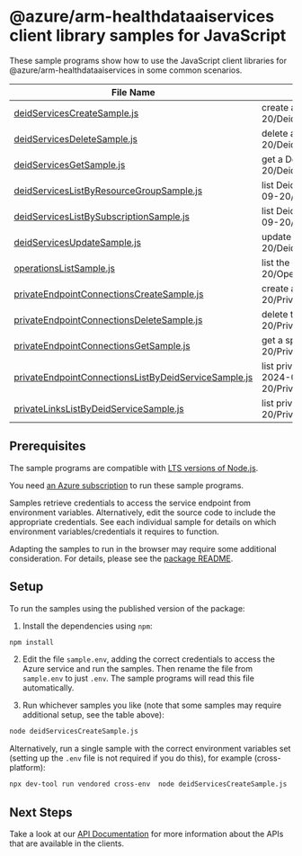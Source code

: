 # @azure/arm-healthdataaiservices client library samples for JavaScript

These sample programs show how to use the JavaScript client libraries for @azure/arm-healthdataaiservices in some common scenarios.

| **File Name**                                                                                             | **Description**                                                                                                                                         |
| --------------------------------------------------------------------------------------------------------- | ------------------------------------------------------------------------------------------------------------------------------------------------------- |
| [deidServicesCreateSample.js][deidservicescreatesample]                                                   | create a DeidService x-ms-original-file: 2024-09-20/DeidServices_Create_MaximumSet_Gen.json                                                             |
| [deidServicesDeleteSample.js][deidservicesdeletesample]                                                   | delete a DeidService x-ms-original-file: 2024-09-20/DeidServices_Delete_MaximumSet_Gen.json                                                             |
| [deidServicesGetSample.js][deidservicesgetsample]                                                         | get a DeidService x-ms-original-file: 2024-09-20/DeidServices_Get_MaximumSet_Gen.json                                                                   |
| [deidServicesListByResourceGroupSample.js][deidserviceslistbyresourcegroupsample]                         | list DeidService resources by resource group x-ms-original-file: 2024-09-20/DeidServices_ListByResourceGroup_MaximumSet_Gen.json                        |
| [deidServicesListBySubscriptionSample.js][deidserviceslistbysubscriptionsample]                           | list DeidService resources by subscription ID x-ms-original-file: 2024-09-20/DeidServices_ListBySubscription_MaximumSet_Gen.json                        |
| [deidServicesUpdateSample.js][deidservicesupdatesample]                                                   | update a DeidService x-ms-original-file: 2024-09-20/DeidServices_Update_MaximumSet_Gen.json                                                             |
| [operationsListSample.js][operationslistsample]                                                           | list the operations for the provider x-ms-original-file: 2024-09-20/Operations_List_MaximumSet_Gen.json                                                 |
| [privateEndpointConnectionsCreateSample.js][privateendpointconnectionscreatesample]                       | create a Private endpoint connection x-ms-original-file: 2024-09-20/PrivateEndpointConnections_Create_MaximumSet_Gen.json                               |
| [privateEndpointConnectionsDeleteSample.js][privateendpointconnectionsdeletesample]                       | delete the private endpoint connection x-ms-original-file: 2024-09-20/PrivateEndpointConnections_Delete_MaximumSet_Gen.json                             |
| [privateEndpointConnectionsGetSample.js][privateendpointconnectionsgetsample]                             | get a specific private connection x-ms-original-file: 2024-09-20/PrivateEndpointConnections_Get_MaximumSet_Gen.json                                     |
| [privateEndpointConnectionsListByDeidServiceSample.js][privateendpointconnectionslistbydeidservicesample] | list private endpoint connections on the given resource x-ms-original-file: 2024-09-20/PrivateEndpointConnections_ListByDeidService_MaximumSet_Gen.json |
| [privateLinksListByDeidServiceSample.js][privatelinkslistbydeidservicesample]                             | list private links on the given resource x-ms-original-file: 2024-09-20/PrivateLinks_ListByDeidService_MaximumSet_Gen.json                              |

## Prerequisites

The sample programs are compatible with [LTS versions of Node.js](https://github.com/nodejs/release#release-schedule).

You need [an Azure subscription][freesub] to run these sample programs.

Samples retrieve credentials to access the service endpoint from environment variables. Alternatively, edit the source code to include the appropriate credentials. See each individual sample for details on which environment variables/credentials it requires to function.

Adapting the samples to run in the browser may require some additional consideration. For details, please see the [package README][package].

## Setup

To run the samples using the published version of the package:

1. Install the dependencies using `npm`:

```bash
npm install
```

2. Edit the file `sample.env`, adding the correct credentials to access the Azure service and run the samples. Then rename the file from `sample.env` to just `.env`. The sample programs will read this file automatically.

3. Run whichever samples you like (note that some samples may require additional setup, see the table above):

```bash
node deidServicesCreateSample.js
```

Alternatively, run a single sample with the correct environment variables set (setting up the `.env` file is not required if you do this), for example (cross-platform):

```bash
npx dev-tool run vendored cross-env  node deidServicesCreateSample.js
```

## Next Steps

Take a look at our [API Documentation][apiref] for more information about the APIs that are available in the clients.

[deidservicescreatesample]: https://github.com/Azure/azure-sdk-for-js/blob/main/sdk/healthdataaiservices/arm-healthdataaiservices/samples/v1/javascript/deidServicesCreateSample.js
[deidservicesdeletesample]: https://github.com/Azure/azure-sdk-for-js/blob/main/sdk/healthdataaiservices/arm-healthdataaiservices/samples/v1/javascript/deidServicesDeleteSample.js
[deidservicesgetsample]: https://github.com/Azure/azure-sdk-for-js/blob/main/sdk/healthdataaiservices/arm-healthdataaiservices/samples/v1/javascript/deidServicesGetSample.js
[deidserviceslistbyresourcegroupsample]: https://github.com/Azure/azure-sdk-for-js/blob/main/sdk/healthdataaiservices/arm-healthdataaiservices/samples/v1/javascript/deidServicesListByResourceGroupSample.js
[deidserviceslistbysubscriptionsample]: https://github.com/Azure/azure-sdk-for-js/blob/main/sdk/healthdataaiservices/arm-healthdataaiservices/samples/v1/javascript/deidServicesListBySubscriptionSample.js
[deidservicesupdatesample]: https://github.com/Azure/azure-sdk-for-js/blob/main/sdk/healthdataaiservices/arm-healthdataaiservices/samples/v1/javascript/deidServicesUpdateSample.js
[operationslistsample]: https://github.com/Azure/azure-sdk-for-js/blob/main/sdk/healthdataaiservices/arm-healthdataaiservices/samples/v1/javascript/operationsListSample.js
[privateendpointconnectionscreatesample]: https://github.com/Azure/azure-sdk-for-js/blob/main/sdk/healthdataaiservices/arm-healthdataaiservices/samples/v1/javascript/privateEndpointConnectionsCreateSample.js
[privateendpointconnectionsdeletesample]: https://github.com/Azure/azure-sdk-for-js/blob/main/sdk/healthdataaiservices/arm-healthdataaiservices/samples/v1/javascript/privateEndpointConnectionsDeleteSample.js
[privateendpointconnectionsgetsample]: https://github.com/Azure/azure-sdk-for-js/blob/main/sdk/healthdataaiservices/arm-healthdataaiservices/samples/v1/javascript/privateEndpointConnectionsGetSample.js
[privateendpointconnectionslistbydeidservicesample]: https://github.com/Azure/azure-sdk-for-js/blob/main/sdk/healthdataaiservices/arm-healthdataaiservices/samples/v1/javascript/privateEndpointConnectionsListByDeidServiceSample.js
[privatelinkslistbydeidservicesample]: https://github.com/Azure/azure-sdk-for-js/blob/main/sdk/healthdataaiservices/arm-healthdataaiservices/samples/v1/javascript/privateLinksListByDeidServiceSample.js
[apiref]: https://docs.microsoft.com/javascript/api/@azure/arm-healthdataaiservices?view=azure-node-preview
[freesub]: https://azure.microsoft.com/free/
[package]: https://github.com/Azure/azure-sdk-for-js/tree/main/sdk/healthdataaiservices/arm-healthdataaiservices/README.md
